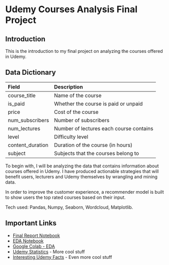 # Udemy Courses Analysis Final Project

## Introduction

This is the introduction to my final project on analyzing the courses offered in Udemy.

## Data Dictionary

| Field | Description |
| :--- | :--- |
| course_title | Name of the course |
| is_paid | Whether the course is paid or unpaid |
| price | Cost of the course |
| num_subscribers | Number of subscribers |
| num_lectures | Number of lectures each course contains |
| level | Difficulty level |
| content_duration | Duration of the course (in hours) |
| subject | Subjects that the courses belong to |

To begin with, I will be analyzing the data that contains information about courses offered in Udemy. I have produced actionable strategies that will benefit users, lecturers and Udemy themselves by wrangling and mining data. 

In order to improve the customer experience, a recommender model is built to show users the top rated courses based on their input.

Tech used: Pandas, Numpy, Seaborn, Wordcloud, Matplotlib.


## Important Links

* [Final Report Notebook](report.ipynb)
* [EDA Notebook](eda.ipynb)
* [Google Colab - EDA](https://colab.research.google.com/drive/1piFiCfJ1kmwTl6mK5-fi6BAdDFT3uJfE#scrollTo=pXqCPg8awLMM)
* [Udemy Statistics](https://expandedramblings.com/index.php/udemy-facts-statistics/) - More cool stuff
* [Interesting Udemy Facts](https://www.similarweb.com/website/udemy.com/) - Even more cool stuff
